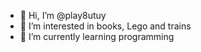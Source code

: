 - 👋 Hi, I’m @play8utuy
- 👀 I’m interested in books, Lego and trains
- 🌱 I’m currently learning programming

<!---
play8utuy/play8utuy is a ✨ special ✨ repository because its `README.md` (this file) appears on your GitHub profile.
You can click the Preview link to take a look at your changes.
--->
